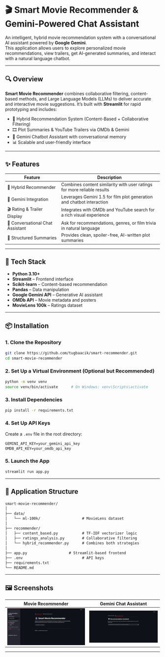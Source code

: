 
# 🎬 Smart Movie Recommender & Gemini-Powered Chat Assistant

An intelligent, hybrid movie recommendation system with a conversational AI assistant powered by **Google Gemini**.  
This application allows users to explore personalized movie recommendations, view trailers, get AI-generated summaries, and interact with a natural language chatbot.

---

## 🔍 Overview

**Smart Movie Recommender** combines collaborative filtering, content-based methods, and Large Language Models (LLMs) to deliver accurate and interactive movie suggestions. It’s built with **Streamlit** for rapid prototyping and includes:

- 🔄 Hybrid Recommendation System (Content-Based + Collaborative Filtering)
- 🎞️ Plot Summaries & YouTube Trailers via OMDb & Gemini
- 🤖 Gemini Chatbot Assistant with conversational memory
- 📊 Scalable and user-friendly interface

---

## ✨ Features

| Feature                               | Description                                                                 |
|---------------------------------------|-----------------------------------------------------------------------------|
| 🔗 Hybrid Recommender                 | Combines content similarity with user ratings for more reliable results    |
| 🧠 Gemini Integration                 | Leverages Gemini 1.5 for film plot generation and chatbot interaction       |
| 🎬 Rating & Trailer Display           | Integrates with OMDb and YouTube search for a rich visual experience       |
| 💬 Conversational Chat Assistant     | Ask for recommendations, genres, or film trivia in natural language        |
| 🎯 Structured Summaries              | Provides clean, spoiler-free, AI-written plot summaries                    |

---

## 🧰 Tech Stack

- **Python 3.10+**
- **Streamlit** – Frontend interface
- **Scikit-learn** – Content-based recommendation
- **Pandas** – Data manipulation
- **Google Gemini API** – Generative AI assistant
- **OMDb API** – Movie metadata and posters
- **MovieLens 100k** – Ratings dataset

---

## 📦 Installation

### 1. Clone the Repository

```bash
git clone https://github.com/tugbaacik/smart-recommender.git
cd smart-movie-recommender
```

### 2. Set Up a Virtual Environment (Optional but Recommended)

```bash
python -m venv venv
source venv/bin/activate      # On Windows: venv\Scripts\activate
```

### 3. Install Dependencies

```bash
pip install -r requirements.txt
```

### 4. Set Up API Keys

Create a `.env` file in the root directory:

```dotenv
GEMINI_API_KEY=your_gemini_api_key
OMDB_API_KEY=your_omdb_api_key
```

### 5. Launch the App

```bash
streamlit run app.py
```

---

## 🧠 Application Structure

```
smart-movie-recommender/
│
├── data/
│   └── ml-100k/                   # MovieLens dataset
│
├── recommender/
│   ├── content_based.py           # TF-IDF vectorizer logic
│   ├── ratings_analysis.py        # Collaborative filtering
│   └── hybrid_recommender.py      # Combines both strategies
│
├── app.py                   # Streamlit-based frontend
├── .env                           # API keys 
├── requirements.txt
└── README.md
```

---

## 🖼️ Screenshots

| Movie Recommender | Gemini Chat Assistant |
|-------------------|-----------------------|
| ![recommender](screenshots/recommender.png) | ![chatbot](screenshots/chatbot.png) |

---


